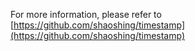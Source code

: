 For more information, please refer to [https://github.com/shaoshing/timestamp](https://github.com/shaoshing/timestamp)

